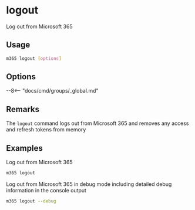 # logout

Log out from Microsoft 365

## Usage

```sh
m365 logout [options]
```

## Options

--8<-- "docs/cmd/groups/_global.md"

## Remarks

The `logout` command logs out from Microsoft 365 and removes any access and refresh tokens from memory

## Examples

Log out from Microsoft 365

```sh
m365 logout
```

Log out from Microsoft 365 in debug mode including detailed debug information in the console output

```sh
m365 logout --debug
```
